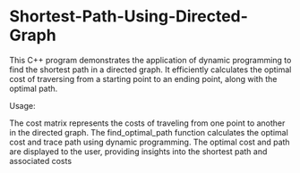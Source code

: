 # Shortest-Path-Using-Directed-Graph
  This C++ program demonstrates the application of dynamic programming to find the shortest path in a directed graph. 
  It efficiently calculates the optimal cost of traversing from a starting point to an ending point, along with the
   optimal path.

Usage:

The cost matrix represents the costs of traveling from one point to another in the directed graph.
The find_optimal_path function calculates the optimal cost and trace path using dynamic programming.
The optimal cost and path are displayed to the user, providing insights into the shortest path and associated costs
